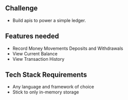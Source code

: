 ## Challenge
* Build apis to power a simple ledger.

## Features needed
* Record Money Movements Deposits and Withdrawals
* View Current Balance
* View Transaction History

## Tech Stack Requirements
* Any language and framework of choice
* Stick to only in-memory storage